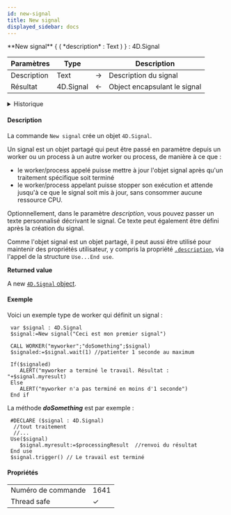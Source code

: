```yaml
---
id: new-signal
title: New signal
displayed_sidebar: docs
---
```


<!-- REF #_command_.New signal.Syntax -->**New signal** { ( *description* : Text ) } : 4D.Signal<!-- END REF -->

<!--REF #_command_.New signal.Params-->

| Paramètres  | Type                      |                             | Description                  |
| ----------- | ------------------------- | --------------------------- | ---------------------------- |
| Description | Text                      | &#8594; | Description du signal        |
| Résultat    | 4D.Signal | &#8592; | Object encapsulant le signal |

<!-- END REF-->

<details><summary>Historique</summary>

| Release | Modifications |
| ------- | ------------- |
| 17 R4   | Ajout         |

</details>

#### Description

La commande `New signal` <!-- REF #_command_.New signal.Summary -->crée un objet `4D.Signal`<!-- END REF -->.

Un signal est un objet partagé qui peut être passé en paramètre depuis un worker ou un process à un autre worker ou process, de manière à ce que :

- le worker/process appelé puisse mettre à jour l'objet signal après qu'un traitement spécifique soit terminé
- le worker/process appelant puisse stopper son exécution et attende jusqu'à ce que le signal soit mis à jour, sans consommer aucune ressource CPU.

Optionnellement, dans le paramètre *description*, vous pouvez passer un texte personnalisé décrivant le signal. Ce texte peut également être défini après la création du signal.

Comme l'objet signal est un objet partagé, il peut aussi être utilisé pour maintenir des propriétés utilisateur, y compris la propriété [`.description`](#description), via l'appel de la structure `Use...End use`.

**Returned value**

A new [`4D.Signal` object](../API/SignalClass.md#signal-object).

#### Exemple

Voici un exemple type de worker qui définit un signal :

```4d
 var $signal : 4D.Signal
 $signal:=New signal("Ceci est mon premier signal")

 CALL WORKER("myworker";"doSomething";$signal)
 $signaled:=$signal.wait(1) //patienter 1 seconde au maximum

 If($signaled)
    ALERT("myworker a terminé le travail. Résultat : "+$signal.myresult)
 Else
    ALERT("myworker n'a pas terminé en moins d'1 seconde")
 End if
```

La méthode ***doSomething*** est par exemple :

```4d
 #DECLARE ($signal : 4D.Signal)
  //tout traitement
  //...
 Use($signal)
    $signal.myresult:=$processingResult  //renvoi du résultat
 End use
 $signal.trigger() // Le travail est terminé
```

#### Propriétés

|                    |                             |
| ------------------ | --------------------------- |
| Numéro de commande | 1641                        |
| Thread safe        | &check; |


